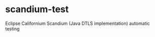 scandium-test
=============

Eclipse Californium Scandium (Java DTLS implementation) automatic testing 
